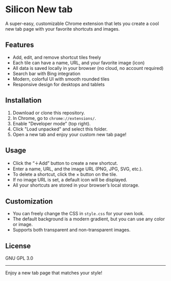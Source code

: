 # Silicon New tab 

A super-easy, customizable Chrome extension that lets you create a cool new tab page with your favorite shortcuts and images.

## Features

- Add, edit, and remove shortcut tiles freely
- Each tile can have a name, URL, and your favorite image (icon)
- All data is saved locally in your browser (no cloud, no account required)
- Search bar with Bing integration
- Modern, colorful UI with smooth rounded tiles
- Responsive design for desktops and tablets

## Installation

1. Download or clone this repository.
2. In Chrome, go to `chrome://extensions/`.
3. Enable "Developer mode" (top right).
4. Click "Load unpacked" and select this folder.
5. Open a new tab and enjoy your custom new tab page!

## Usage

- Click the “＋Add” button to create a new shortcut.
- Enter a name, URL, and the image URL (PNG, JPG, SVG, etc.).
- To delete a shortcut, click the × button on the tile.
- If no image URL is set, a default icon will be displayed.
- All your shortcuts are stored in your browser’s local storage.

## Customization

- You can freely change the CSS in `style.css` for your own look.
- The default background is a modern gradient, but you can use any color or image.
- Supports both transparent and non-transparent images.

## License

GNU GPL 3.0

---

Enjoy a new tab page that matches your style!
